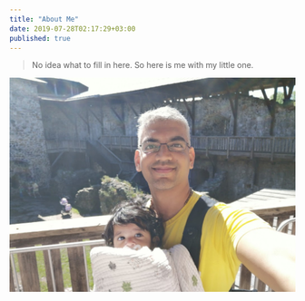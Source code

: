 ```yaml
---
title: "About Me"
date: 2019-07-28T02:17:29+03:00
published: true
---
```



>No idea what to fill in here. So here is me with my little one.

<img style="display:block; margin-left: auto; margin-right: auto;" src="./me.jpg">

